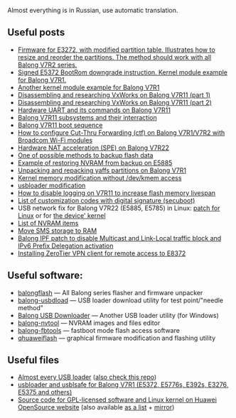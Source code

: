Almost everything is in Russian, use automatic translation.

## Useful posts

* [Firmware for E3272, with modified partition table. Illustrates how to resize and reorder the partitions. The method should work with all Balong V7R2 series.](https://4pda.ru/forum/index.php?s=&showtopic=508842&view=findpost&p=77170885)
* [Signed E5372 BootRom downgrade instruction. Kernel module example for Balong V7R1.](https://4pda.ru/forum/index.php?s=&showtopic=618520&view=findpost&p=63851093)
* [Another kernel module example for Balong V7R1](https://4pda.ru/forum/index.php?s=&showtopic=618520&view=findpost&p=63653054)
* [Disassembling and researching VxWorks on Balong V7R11 (part 1)](https://4pda.ru/forum/index.php?s=&showtopic=582284&view=findpost&p=36977362)
* [Disassembling and researching VxWorks on Balong V7R11 (part 2)](https://4pda.ru/forum/index.php?s=&showtopic=582284&view=findpost&p=36981083)
* [Hardware UART and its commands on Balong V7R11](https://4pda.ru/forum/index.php?s=&showtopic=582284&view=findpost&p=43382034)
* [Balong V7R11 subsystems and their interraction](https://4pda.ru/forum/index.php?s=&showtopic=582284&view=findpost&p=56777431)
* [Balong V7R11 boot sequence](https://4pda.ru/forum/index.php?s=&showtopic=582284&view=findpost&p=46553505)
* [How to configure Cut-Thru Forwarding (ctf) on Balong V7R1/V7R2 with Broadcom Wi-Fi modules](https://4pda.ru/forum/index.php?s=&showtopic=618520&view=findpost&p=63157118)
* [Hardware NAT acceleration (SPE) on Balong V7R22](https://4pda.ru/forum/index.php?s=&showtopic=842340&view=findpost&p=68814536)
* [One of possible methods to backup flash data](https://gist.github.com/ValdikSS/323bcdfceb2f09d9c6ef02db1bc573e2)
* [Example of restoring NVRAM from backup on E5885](https://4pda.ru/forum/index.php?s=&showtopic=842340&view=findpost&p=67455208)
* [Unpacking and repacking yaffs partitions on Balong V7R1](https://4pda.ru/forum/index.php?s=&showtopic=744265&view=findpost&p=72041932)
* [Kernel memory modification without /dev/kmem access](https://4pda.ru/forum/index.php?s=&showtopic=744265&view=findpost&p=71881645)
* [usbloader modification](https://4pda.ru/forum/index.php?s=&showtopic=744265&view=findpost&p=78454912)
* [How to disable logging on V7R11 to increase flash memory livespan](https://4pda.ru/forum/index.php?s=&showtopic=678549&view=findpost&p=91927345)
* [List of customization codes with digital signature (secuboot)](https://4pda.ru/forum/index.php?s=&showtopic=850369&view=findpost&p=94578681)
* USB network fix for Balong V7R22 (E5885, E5785) in Linux: [patch for Linux](https://4pda.ru/forum/index.php?s=&showtopic=907081&view=findpost&p=94340926) or for [the device' kernel](https://4pda.ru/forum/index.php?s=&showtopic=907081&view=findpost&p=94476415)
* [List of NVRAM items](https://github.com/forth32/balong-nvtool/blob/master/nvid.c#L27)
* [Move SMS storage to RAM](https://4pda.ru/forum/index.php?s=&showtopic=678549&view=findpost&p=92493865)
* [Balong IPF patch to disable Multicast and Link-Local traffic block and IPv6 Prefix Delegation activation](https://4pda.ru/forum/index.php?s=&showtopic=678549&view=findpost&p=90297458)
* [Installing ZeroTier VPN client for remote access to E8372](https://4pda.ru/forum/index.php?s=&showtopic=678549&view=findpost&p=80819168)


## Useful software:

* [balongflash](https://github.com/forth32/balongflash/) — All Balong series flasher and firmware unpacker
* [balong-usbdload](https://github.com/forth32/balong-usbdload) — USB loader download utility for test point/"needle method"
* [Balong USB Downloader](http://www.decker.su/2016/03/balong-usb-downloader-huawei-recovery.html) — Another USB loader utility (for Windows)
* [balong-nvtool](https://github.com/forth32/balong-nvtool) — NVRAM images and files editor
* [balong-fbtools](https://github.com/forth32/balong-fbtools) — fastboot mode flash access software
* [qhuaweiflash](https://github.com/forth32/qhuaweiflash) — graphical firmware modification and flashing utility

## Useful files

* [Almost every USB loader](https://4pda.ru/forum/index.php?s=&showtopic=744265&view=findpost&p=74622408) ([also check this repo](https://github.com/forth32/balong-usbdload))
* [usbloader and usblsafe for Balong V7R1 (E5372, E5776s, E392s, E3276, E5375 and others)](https://4pda.ru/forum/index.php?s=&showtopic=618520&view=findpost&p=93358441)
* [Source code for GPL-licensed software and Linux kernel on Huawei OpenSource website](https://consumer.huawei.com/en/opensource/) (also available [as a list](https://consumer.huawei.com/en/opensource/detail/?siteCode=worldwide&fileType=openSourceSoftware&pageSize=10&curPage=1) + [mirror](ftp://serv.valdikss.org.ru/Downloads/Huawei_Open_Source/))
